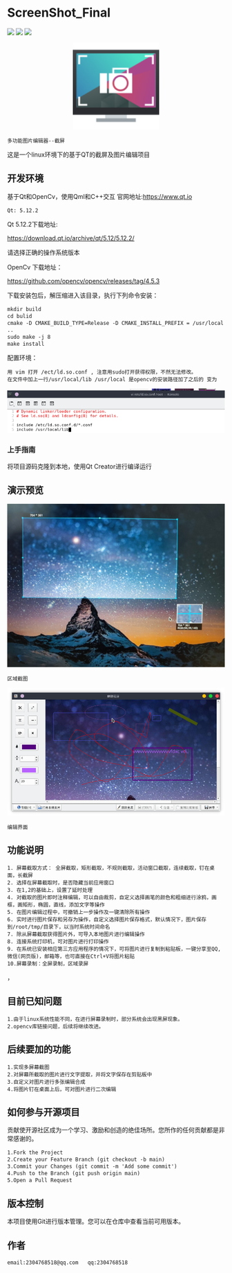 # ScreenShot_Final
  ![](https://img.shields.io/github/issues/liang-921/ScreenShot_Final)
  ![](https://img.shields.io/github/forks/liang-921/ScreenShot_Final)
  ![](https://img.shields.io/github/stars/liang-921/ScreenShot_Final)
<div align=center><img src="https://github.com/liang-921/ScreenShot_Final/blob/main/效果演示/logo.png" width="200" height="200" /></div>
    
    多功能图片编辑器--截屏

这是一个linux环境下的基于QT的截屏及图片编辑项目

## 开发环境

 基于Qt和OpenCv，使用Qml和C++交互 官网地址:https://www.qt.io

    Qt: 5.12.2
 
 Qt 5.12.2下载地址:

 https://download.qt.io/archive/qt/5.12/5.12.2/

请选择正确的操作系统版本

OpenCv 下载地址：

https://github.com/opencv/opencv/releases/tag/4.5.3

下载安装包后，解压缩进入该目录，执行下列命令安装：
  
    mkdir build
    cd bulid
    cmake -D CMAKE_BUILD_TYPE=Release -D CMAKE_INSTALL_PREFIX = /usr/local ..
    sudo make -j 8
    make install

 配置环境：
  
    用 vim 打开 /ect/ld.so.conf , 注意用sudo打开获得权限，不然无法修改。
    在文件中加上一行/usr/local/lib /usr/local 是opencv的安装路径加了之后的 变为
<div align=center><img src="https://github.com/liang-921/ScreenShot_Final/blob/main/效果演示/123.png" /></div>
    

### 上手指南

 将项目源码克隆到本地，使用Qt Creator进行编译运行
 
## 演示预览

<div align=center><img src="https://github.com/liang-921/ScreenShot_Final/blob/main/效果演示/rec.png" /></div>
    
    区域截图

<div align=center><img src="https://github.com/liang-921/ScreenShot_Final/blob/main/效果演示/edit.png" /></div>
    
    编辑界面
    
## 功能说明
    
    1. 屏幕截取方式： 全屏截取，矩形截取，不规则截取，活动窗口截取，连续截取，钉在桌面，长截屏
    2. 选择在屏幕截取时，是否隐藏当前应用窗口
    3. 在1,2的基础上，设置了延时处理
    4. 对截取的图片即时注释编辑，可以自由裁剪，自定义选择画笔的颜色和粗细进行涂鸦，画框，画矩形，椭圆，直线，添加文字等操作
    5. 在图片编辑过程中，可撤销上一步操作及一键清除所有操作
    6. 实时进行图片保存和另存为操作，自定义选择图片保存格式，默认情况下，图片保存到/root/tmp/目录下，以当时系统时间命名
    7. 除从屏幕截取获得图片外，可导入本地图片进行编辑操作
    8. 连接系统打印机，可对图片进行打印操作
    9. 在系统已安装相应第三方应用程序的情况下，可将图片进行复制到粘贴板，一键分享至QQ,微信(网页版)，邮箱等，也可直接在Ctrl+V将图片粘贴
    10.屏幕录制：全屏录制，区域录屏
，
## 目前已知问题

    1.由于linux系统性能不同，在进行屏幕录制时，部分系统会出现黑屏现象。
    2.opencv库链接问题，后续将继续改进。

## 后续要加的功能

    1.实现多屏幕截图
    2.对屏幕所截取的图片进行文字提取，并将文字保存在剪贴板中
    3.自定义对图片进行多张编辑合成
    4.将图片钉在桌面上后，可对图片进行二次编辑

## 如何参与开源项目

 贡献使开源社区成为一个学习、激励和创造的绝佳场所。您所作的任何贡献都是非常感谢的。

    1.Fork the Project
    2.Create your Feature Branch (git checkout -b main)
    3.Commit your Changes (git commit -m 'Add some commit')
    4.Push to the Branch (git push origin main)
    5.Open a Pull Request

## 版本控制
 
 本项目使用Git进行版本管理。您可以在仓库中查看当前可用版本。
 
## 作者
    email:2304768518@qq.com   qq:2304768518
